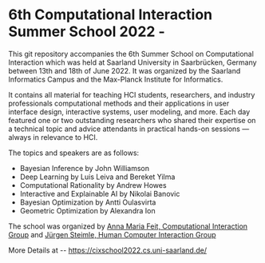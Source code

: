 # 6th Computational Interaction Summer School 2022 - 

This git repository accompanies the 6th Summer School on Computational Interaction which was held at Saarland University in Saarbrücken, Germany between 13th and 18th of June 2022. It was organized by the Saarland Informatics Campus and the Max-Planck Institute for Informatics.

It contains all material for teaching HCI students, researchers, and industry professionals computational methods and their applications in user interface design, interactive systems, user modeling, and more. Each day featured one or two outstanding researchers who shared their expertise on a technical topic and advice attendants in practical hands-on sessions — always in relevance to HCI.

The topics and speakers are as follows: 
- Bayesian Inference by John Williamson
- Deep Learning by Luis Leiva and Bereket Yilma
- Computational Rationality by Andrew Howes
- Interactive and Explainable AI by Nikolai Banovic
- Bayesian Optimization by Antti Oulasvirta
- Geometric Optimization by Alexandra Ion


The school was organized by 
[Anna Maria Feit, Computational Interaction Group](https://cix.cs.uni-saarland.de/)
and
[Jürgen Steimle, Human Computer Interaction Group](https://hci.cs.uni-saarland.de/)

More Details at -- 
https://cixschool2022.cs.uni-saarland.de/
